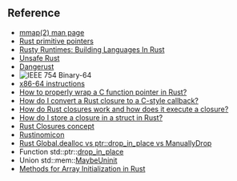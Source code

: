 ## Reference
- [mmap(2) man page](https://www.man7.org/linux/man-pages/man2/mmap.2.html)
- [Rust primitive pointers](https://doc.rust-lang.org/std/primitive.pointer.html)
- [Rusty Runtimes: Building Languages In Rust](https://youtu.be/U3upi-y2pCk)
- [Unsafe Rust](https://doc.rust-lang.org/nightly/book/ch19-01-unsafe-rust.html)
- [Dangerust](http://cliffle.com/p/dangerust/1/)
- ![IEEE 754 Binary-64](Pasted%20image%2020210311212924.png)
- [x86-64 instructions](http://linasm.sourceforge.net/docs/instructions/)
- [How to properly wrap a C function pointer in Rust?](https://stackoverflow.com/questions/60969071/how-to-properly-wrap-a-c-function-pointer-in-rust)
- [How do I convert a Rust closure to a C-style callback?](https://stackoverflow.com/questions/32270030/how-do-i-convert-a-rust-closure-to-a-c-style-callback)
- [How do Rust closures work and how does it execute a closure?](https://stackoverflow.com/questions/45935100/how-do-rust-closures-work-and-how-does-it-execute-a-closure)
- [How do I store a closure in a struct in Rust?](https://stackoverflow.com/questions/27831944/how-do-i-store-a-closure-in-a-struct-in-rust)
- [Rust Closures concept](https://stackoverflow.com/questions/65682678/rust-closures-concept)
- [Rustinomicon](https://doc.rust-lang.org/nomicon/)
- [Rust Global.dealloc vs ptr::drop\_in\_place vs ManuallyDrop](https://stackoverflow.com/questions/62917242/rust-global-dealloc-vs-ptrdrop-in-place-vs-manuallydrop)
- Function std::ptr::[drop\_in\_place](https://doc.rust-lang.org/std/ptr/fn.drop_in_place.html)
- Union std::mem::[MaybeUninit](https://doc.rust-lang.org/std/mem/union.MaybeUninit.html)
- [Methods for Array Initialization in Rust](https://www.joshmcguigan.com/blog/array-initialization-rust/)
